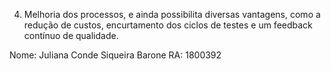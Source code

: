 4.	Melhoria dos processos, e ainda possibilita diversas vantagens, como a redução de custos, encurtamento dos ciclos de testes e um feedback contínuo de qualidade.

Nome: Juliana Conde Siqueira Barone
RA: 1800392
